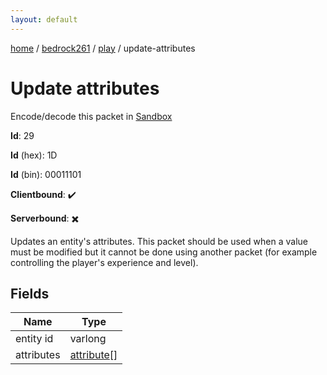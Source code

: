 ```yaml
---
layout: default
---
```


[home](/)  /  [bedrock261](/protocol/bedrock261)  /  [play](/protocol/bedrock261/play)  /  update-attributes

# Update attributes

Encode/decode this packet in [Sandbox](../../../sandbox/bedrock261#Play.UpdateAttributes)

**Id**: 29

**Id** (hex): 1D

**Id** (bin): 00011101

**Clientbound**: ✔️

**Serverbound**: ✖️

Updates an entity's attributes. This packet should be used when a value must be modified but it cannot be done using another packet (for example controlling the player's experience and level).

## Fields

Name | Type
---|---
entity id | varlong
attributes | [attribute](/protocol/bedrock261/types/attribute)[]
